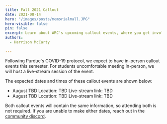 ```yaml
---
title: Fall 2021 Callout
date: 2021-08-14
hero: "/images/posts/memorialmall.JPG"
hero-visible: false
pin: false
excerpt: Learn about ARC's upcoming callout events, where you get involved in various ongoing projects.
authors:
  - Harrison McCarty

---
```


Following Purdue's COVID-19 protocol, we expect to have in-person callout events this semester. For students uncomfortable meeting in-person, we will host a live-stream session of the event.

The expected dates and times of these callout events are shown below:
- August TBD
  Location: TBD
  Live-stream link: TBD
- August TBD
  Location: TBD
  Live-stream link: TBD

Both callout events will contain the same information, so attending both is not required. If you are unable to make either dates, reach out in the [community discord](https://discord.gg/xPJfDaztvS).